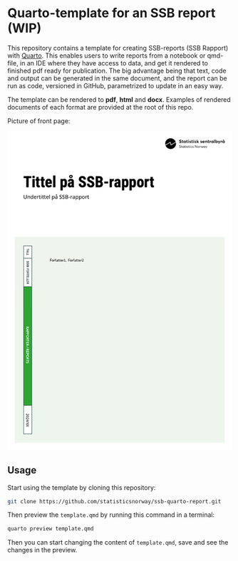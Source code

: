# Quarto-template for an SSB report (WIP)

This repository contains a template for creating SSB-reports (SSB Rapport) with [Quarto](https://quarto.org/). This enables users to write reports from a notebook or qmd-file, in an IDE where they have access to data, and get it rendered to finished pdf ready for publication. The big advantage being that text, code and output can be generated in the same document, and the report can be run as code, versioned in GitHub, parametrized to update in an easy way.

The template can be rendered to **pdf**, **html** and **docx**. Examples of rendered documents of each format are provided at the root of this repo. 

Picture of front page:

![Picture of frontpage of pdf-version](./report-example.png)

## Usage

Start using the template by cloning this repository:

```bash
git clone https://github.com/statisticsnorway/ssb-quarto-report.git
```

Then preview the `template.qmd` by running this command in a terminal:

```bash
quarto preview template.qmd
```

Then you can start changing the content of `template.qmd`, save and see the changes in the preview. 




